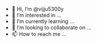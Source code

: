 - 👋 Hi, I’m @vijju5300y
- 👀 I’m interested in ...
- 🌱 I’m currently learning ...
- 💞️ I’m looking to collaborate on ...
- 📫 How to reach me ...

<!---
vijju5300y/vijju5300y is a ✨ special ✨ repository because its `README.md` (this file) appears on your GitHub profile.
You can click the Preview link to take a look at your changes.
--->
